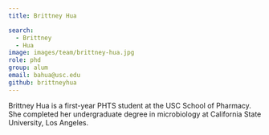 ```yaml
---
title: Brittney Hua

search:
  - Brittney 
  - Hua
image: images/team/brittney-hua.jpg
role: phd
group: alum
email: bahua@usc.edu
github: brittneyhua
---
```


Brittney Hua is a first-year PHTS student at the USC School of Pharmacy. She completed her undergraduate degree in microbiology at California State University, Los Angeles. 
